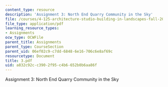 ```yaml
---
content_type: resource
description: 'Assignment 3: North End Quarry Community in the Sky'
file: /courses/4-125-architecture-studio-building-in-landscapes-fall-2002/a832c92cc3902f95c4b6652b0b6aa86f_3.pdf
file_type: application/pdf
learning_resource_types:
- Assignments
ocw_type: OCWFile
parent_title: Assignments
parent_type: CourseSection
parent_uid: 06ef02c9-c7dd-6848-6e16-706c6e8af69c
resourcetype: Document
title: 3.pdf
uid: a832c92c-c390-2f95-c4b6-652b0b6aa86f
---
```

Assignment 3: North End Quarry Community in the Sky

